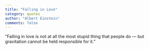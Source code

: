 ```yaml
---
title: "Falling in Love" 
category: quotes
author: "Albert Einstein"
comments: false
---
```


“Falling in love is not at all the most stupid thing that people do — but gravitation cannot be held responsible for it.”